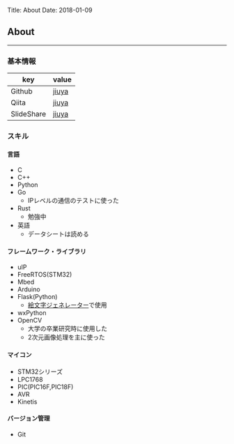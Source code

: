 Title: About
Date: 2018-01-09

## About
---
### 基本情報

|key|value|
|---|-----|
|Github|[jiuya](https://github.com/jiuya)|
|Qiita|[jiuya](http://qiita.com/jiuya)|
|SlideShare|[jiuya](http://www.slideshare.net/TatsuyaYamamoto2)|

### スキル  
#### 言語  
- C
- C++ 
- Python
- Go
  - IPレベルの通信のテストに使った
- Rust
  - 勉強中
- 英語
  - データシートは読める

#### フレームワーク・ライブラリ
- uIP
- FreeRTOS(STM32)
- Mbed
- Arduino
- Flask(Python)
    - [絵文字ジェネレーター](https://emoji.pine.moe)で使用
- wxPython
- OpenCV
    - 大学の卒業研究時に使用した
    - 2次元画像処理を主に使った
#### マイコン
- STM32シリーズ
- LPC1768
- PIC(PIC16F,PIC18F)
- AVR
- Kinetis
#### バージョン管理
- Git

